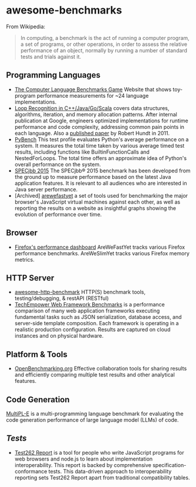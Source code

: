 # awesome-benchmarks

From Wikipedia:

> In computing, a benchmark is the act of running a computer program, a set of programs, or other operations, in order to assess the relative performance of an object, normally by running a number of standard tests and trials against it.

## Programming Languages

* [The Computer Language Benchmarks Game](https://benchmarksgame-team.pages.debian.net/benchmarksgame/) Website that shows toy-program performance measurements for ~24 language implementations.
* [Loop Recognition in C++/Java/Go/Scala](code.google.com/p/multi-language-bench) covers data structures, algorithms, iteration, and memory allocation patterns. After internal publication at Google, engineers optimized implementations for runtime performance and code complexity, addressing common pain points in each language. Also a [published paper](https://days2011.scala-lang.org/sites/days2011/files/ws3-1-Hundt.pdf) by Robert Hundt in 2011.
* [PyBench](https://openbenchmarking.org/test/pts/pybench) This test profile evaluates Python's average performance on a system. It measures the total time taken by various average timed test results, including functions like BuiltinFunctionCalls and NestedForLoops. The total time offers an approximate idea of Python's overall performance on the system.
* [SPECjbb 2015](http://www.spec.org/jbb2015/) The SPECjbb® 2015 benchmark has been developed from the ground up to measure performance based on the latest Java application features. It is relevant to all audiences who are interested in Java server performance.
* [Archived] [arewefastyet](https://github.com/mozilla/arewefastyet) a set of tools used for benchmarking the major browser's JavaScript virtual machines against each other, as well as reporting the results on a website as insightful graphs showing the evolution of performance over time.

## Browser

* [Firefox's performance dashboard](https://github.com/mozilla-frontend-infra/firefox-performance-dashboards)
  AreWeFastYet tracks various Firefox performance benchmarks. AreWeSlimYet tracks various Firefox memory metrics.

## HTTP Server

* [awesome-http-benchmark](https://github.com/denji/awesome-http-benchmark) HTTP(S) benchmark tools, testing/debugging, & restAPI (RESTful)
* [TechEmpower Web Framework Benchmarks](https://www.techempower.com/benchmarks/) is a performance comparison of many web application frameworks executing fundamental tasks such as JSON serialization, database access, and server-side template composition. Each framework is operating in a realistic production configuration. Results are captured on cloud instances and on physical hardware.

## Platform & Tools

* [OpenBenchmarking.org](https://openbenchmarking.org/) Effective collaboration tools for sharing results and efficiently comparing multiple test results and other analytical features.

## Code Generation

[MultiPL-E](https://nuprl.github.io/MultiPL-E/) is a multi-programming language benchmark for evaluating the code generation performance of large language model (LLMs) of code.
  
## *Tests*

* [Test262 Report](https://test262.report/) is a tool for people who write JavaScript programs for web browsers and node.js to learn about implementation interoperability. This report is backed by comprehensive specification-conformance tests. This data-driven approach to interoperability reporting sets Test262 Report apart from traditional compatibility tables.
